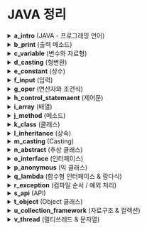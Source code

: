 
# JAVA 정리

<details>
<summary><strong>a_intro</strong> (JAVA - 프로그래밍 언어)</summary>

## 프로그래밍 언어
- 프로그래밍 언어는 **개발자와 운영체제가 소통하기 위한 언어**

### 소스코드
- 개발자와 운영체제가 소통할 내용을 글로 작성해 놓은 것

### 소스파일 (.java)
- 소스코드를 작성해 놓은 파일

### 컴파일
- 사람의 언어(소스코드)를 컴퓨터 언어로 변환하는 작업

### 컴파일러
- 컴파일을 수행하는 프로그램 혹은 명령어  
- 위에서 아래로, 좌에서 우로 번역

### 프로그램
- 소스코드로 잘 짜여진 틀

### 콘솔
- 개발자와 운영체제가 소통한 결과를 보여주는 창

---

## 프로그램 구조 비교

### 일반 프로그램
- **구성**: 프로그램 → OS → 하드웨어  
- **특징**
  - 이식성이 좋지 않음
  - 하드웨어에 직접 접근 가능

### JAVA 프로그램
- **구성**: JAVA 프로그램 → JVM → OS → 하드웨어  
- **특징**
  - 이식성이 좋음
  - 하드웨어에 직접 접근하기 어려움

---

## JVM, JRE, JDK

### JVM (Java Virtual Machine)
- 자바 프로그램을 실행해주는 가상 머신

### JRE (Java Runtime Environment)
- JVM을 생성하며, 실행에 필요한 라이브러리 포함

### JDK (Java Development Kit)
- 컴파일 명령어와 실행 명령어 제공  
- JRE + 개발에 필요한 도구 포함

---

## JDK 설치
[다운로드 링크](https://drive.google.com/file/d/1bsLuMXWQ-yg50m4SNToucnhEBMLSg6He/view?usp=drive_link)

### 환경 변수 설정
- 매번 해당 경로로 들어가서 실행하는 것이 불편하기 때문에 환경 변수 설정
- 설치된 프로그램을 CLI 환경에서 명령어처럼 사용하기 위해 **Path에 경로 등록**  
- 이를 통해 어디서든지 해당 명령어 실행 가능

---

## IDE (통합 개발 환경) 설치
- **이클립스** (무료, 정부 표준)  
  [다운로드 링크](https://drive.google.com/file/d/18qYUbfdkXWrX0hbSnvFOuihh9MXI_k7j/view?usp=drive_link)

- **인텔리제이** (유료, 다양한 기능)

---

## 기본 구조
기본 구조

```
프로젝트
  └── 패키지 (소문자 시작)
    └── 클래스 (대문자 시작)
      └── 메소드 (이름 + 소괄호)
        └── 소스코드
```
</details>



<details>
<summary><strong>b_print</strong> (출력 메소드)</summary>

## 출력 메소드

### 주요 출력 메소드
1. **print()**  
   - 마지막에 자동으로 줄바꿈되지 않고, 아래 문장과 이어서 출력됨

2. **println()**  
   - 마지막에 자동으로 줄바꿈됨

3. **printf()**  
   - 서식 문자를 사용하여 출력 가능  
   - 자동으로 줄바꿈되지 않음

### 출력 메소드를 사용하는 이유
- 오류를 구체적으로 확인하기 위해 개발자가 사용하는 도구

#### 예시 1: 출력 없이 코드만 작성
A 코드
B 코드
C 코드
D 코드

- 오류 발생 시 어떤 라인에서 발생했는지 알기 어렵다.

#### 예시 2: 출력 메소드 사용
```java
A 코드
System.out.println("A");
B 코드
System.out.println("B");
C 코드
System.out.println("C");
D 코드
System.out.println("D");
```

- "C"가 콘솔에 출력되었다면, 위에서 아래로 번역되기 때문에 D 코드에 문제가 발생한 것으로 판단된다.

</details>

<details>
<summary><strong>c_variable</strong> (변수와 자료형)</summary>

## 변수
- 변수는 저장공간이다.

```x = 10```

- 저장공간의 이름: x  
- 대입 연산자: =  
- 값(상수): 10

---

## 자료형(type)
- 자료형은 저장공간의 종류이다.

| 자료형 | type  | byte | 값 |
|--------|-------|------|-----------------------------|
| 정수형 | byte  | 1    | 1, 4, -120, 100 ...        |
|        | short | 2    | 123, 9, 150, -55           |
|        | int   | 4    | -2147483648 ~ 2147483647   |
|        | long  | 8    | 30L, 8L, -15464839203 ...  |
| 실수형 | float | 4    | 3.12, 2.59, -123.456, 2.0 |
|        | double| 8    | 3.12, 2.59, -123.456, 2.0 |
| 문자형 | char  | 2    | 'a', 'b', '3' ...           |
| 문자열 | String| ?    | "ABC", "0.0", "123.321", "A" ... |

---

## 변수의 선언
자료형 변수명 = 초기값;


예시:
``` int x = 10; ```

- x라는 이름의 저장공간이 int형으로 할당(allocation)되고 그 안에 10이 들어간다.

---

## 주소
``` int x = 10; ```

- x라는 이름의 저장공간이 int형으로 RAM에 할당되면, 고유한 값인 주소값이 부여된다.  
- 프로그램 실행 중 주소가 이동될 수 있으나, 중복은 없다.

---

## 변수의 사용

```
int data = 10;   // 저장공간
data = 20;     // 저장공간
data + 9;      // 값
data = data + 2;   // 저장공간 + 값
```

- 변수를 사용한 부분 전체에서 값이 참조된다.

---

## 변수 선언시 주의사항
1. 같은 이름의 변수로 선언할 수 없다.
2. 초기화를 해준다  
   - 정수: 0  
   - 실수: 0.0  
   - 문자: ' '  
   - 문자열: "", null
3. 되도록 선언부에 한꺼번에 선언 (영역 상단)

---

## 변수를 사용하는 이유
1. 반복되는 값을 쉽게 관리하기 위해서
2. 의미 없는 값을 하나의 정보로 만들기 위해서 (자료구조)

</details>


<details>
<summary><strong>d_casting</strong> (형변환)</summary>

## 형변환

### 자동 형변환
- 정수 + 정수 = 정수  
- 정수 + 실수 = 실수  
- 정수 + 문자 = 정수  

### 강제 형변환 (Casting)
- (자료형)값
- 예시:
```(double)3 == 3.0```


---

## 문자열 형변환

### 1. 다른 자료형 → 문자열
- 문자열과 다른 일반 자료형을 연결하면 결과는 **문자열**이 된다.

### 2. 문자열 → 다른 자료형
- 일반 자료형은 일반 자료형끼리만 형변환 가능  
- 문자열 타입은 **클래스 타입**으로, 일반 자료형의 클래스 타입 도움 필요

```
Integer.parseInt("") => 전달한 문자열에서 변환(추출)된 정수
Double.parseDouble("") => 전달한 문자열에서 변환(추출)된 실수
```
</details>

<details>
<summary><strong>e_constant</strong> (상수)</summary>

## 상수
- 항상 그대로인 수  
- 값은 변경할 수 없음

final 자료형 상수명 = 값;


---

## 상수를 사용하는 이유
- 값에 의미를 부여하기 위해 사용

</details>

<details>
<summary><strong>f_input</strong> (입력)</summary>

## 입력
- 커서가 깜빡이고 있는 상태를 **입력 상태**라고 한다.  
- 입력하기 전에 **출력을 통해 사용자에게 어떤 값을 입력해야 하는지 알려주어야 함**

---

## 입력 클래스
```java
Scanner sc = new Scanner(System.in);
```

- Scanner: 자료형
- sc: 변수명
- new Scanner(System.in): 값 (입력 받을 객체 생성)

---

## 입력 메소드
### next()
- 사용자가 입력한 공백 또는 줄바꿈 문자(엔터)를 구분점으로 문자열을 분리한다.
- 첫 번째 문자열은 첫 번째 next()에 담기고
- 두 번째 문자열은 두 번째 next()에 담긴다.

### nextLine()
- 사용자가 입력한 문자열 값
- 공백 문자도 값으로 취급하기 때문에 그대로 입력 받는다.

</details>

<details>
<summary><strong>g_oper</strong> (연산자와 조건식)</summary>

## 연산자
- 기능이 있는 특수문자

---

## 연산자의 우선순위
- 하나의 식에 여러 종류의 연산자가 사용될 경우, **어떤 순서로 연산되는지** 확인

1. 최우선 연산자  
2. 단항 연산자  
3. 산술 연산자  
4. 쉬프트 연산자  
5. 관계 연산자  
6. 논리 연산자  
7. 삼항 연산자  
8. 대입 연산자

---

## 결합성
- 하나의 식에 동일한 연산자가 여러 개 사용되면, **알맞는 방향으로 결합되어 연산**되는 성질

---

## 논리형 (boolean)
- 참: `true`  
- 거짓: `false`

```java
boolean check = true;
boolean check2 = 10 > 11; // false
```

- 초기값은 `false`

---

## 조건식
- 결과가 참 또는 거짓, 둘 중 하나가 나오는 식  
- 항상 **값으로 취급**

### 관계 연산자
| 연산자 | 의미       |
|--------|-----------|
| ==     | 같다      |
| !=     | 같지 않다 |
| <, >   | 미만, 초과 |
| <=, >= | 이하, 이상 |

### 논리 연산자
| 연산자 | 의미                   |
|--------|-----------------------|
| &&     | AND, 두 조건 모두 참이면 참 |
| ||     | OR, 둘 중 하나라도 참이면 참 |

### 단항 연산자
| 연산자 | 의미            |
|--------|----------------|
| !      | NOT, 참→거짓, 거짓→참 |

### 삼항 연산자
``` 조건식 ? 참 : 거짓 ```

---

## 대입 연산자 (복합 대입 연산자 / 누적 연산자)

```
int money = 10000;
// money = money - 1000
money -= 1000;
System.out.println(money);

int data = 10;
data += 1;
data++;
System.out.println(data);
```


---

## 증감 연산자
- `++`, `--`

### 전위형
- 해당 라인부터 바로 적용
```
++data;
--data;
```


### 후위형
- 다음 라인부터 적용
```
data++;
data--;
```

</details>


<details>
<summary><strong>h_control_statemaent</strong> (제어문)</summary>

## 제어문
- 컴파일러의 제어를 컨트롤 할 수 있는 문장

---

### ▶ 조건문

#### ▷ if문
```java
if(조건식){
    실행할 문장;
}
```
1. 위 조건식 결과와 상관없이 무조건 검사
```
if(조건식){
    실행할 문장;
}
if(조건식){
    실행할 문장;
}
...
if(조건식){
      실행할 문장;
}
```
   
2. 위 조건식이 false여야 검사, true라면 검사하지 않는다

```
if(조건식){
      실행할 문장;
}
else if(조건식){
      실행할 문장;
}
else if(조건식){
      실행할 문장;
}
else {
      실행할 문장;
}
...
else {
            실행할 문장;
         }
```

### ▷ switch문
```
switch(값) {
    case 값1:
        실행할 문장;
        break;
    case 값2:
        실행할 문장;
        break;
    ...
    default:
        실행할 문장;
        break;
}
```

## ※ 삼항 연산자, if, switch문의 비교
- **삼항 연산자**: 조건식을 1개만 사용할 때  
- **if문**: 조건식에 비교 연산자(>, <, <=, >=)를 사용하거나 여러 조건식을 논리 연산자로 연결할 때  
- **switch문**: 하나의 변수에 여러 경우의 값이 담길 수 있고, 각 값이 같은지 비교할 때

---

## ▶ 반복문

### ▷ for문
```java
int i = 0; i < 10; i++
for(초기식; 조건식; 증감식) {
    실행할 문장;
}
```


**for문 흐름**
1. 초기식  
2. 조건식(true)  
3. 실행할 문장  
4. 증감식  

반복:  
5. 조건식(true)  
6. 실행할 문장  
7. 증감식  

종료:  
8. 조건식(false)  
9. 반복 종료

---

### ▷ while문
```
while(조건식) {
실행할 문장;
}
```

---

### ▷ do ~ while문
```
do {
실행할 문장;
} while(조건식);
```

---

### ※ 반복문 선택 기준
- for문: 반복 횟수를 알 때  
- while문: 반복 횟수를 모를 때  
- do ~ while문: 무조건 처음 한 번은 실행해야 할 때

---

## ▶ 기타 제어문
- break: 즉시 해당 중괄호 영역을 탈출  
  - if문 안에서 사용 시, if문 자체가 아니라 감싸고 있는 중괄호 영역을 탈출  
- continue: 즉시 다음 반복으로 넘어감  
  - 아래 코드를 실행하지 않기 위해 사용

</details>

<details>
<summary><strong>i_array</strong> (배열)</summary>

## 배열을 사용하는 이유
1. 변수를 여러 개 선언하면 이름도 여러 개 생김  
   → 관리가 불편  
   → n칸 배열을 한 번만 선언하면 저장공간 n개 생성, 이름도 1개 → 관리 편함
2. 규칙성이 없는 값에 규칙성을 부여하기 위해 사용

---

## 배열 선언

```java
// 어떤 값을 넣을지 알 때
자료형[] 배열명 = {값1, 값2, ...};

// 어떤 값을 넣을지는 모르나, 칸 수를 알 때
자료형[] 배열명 = new 자료형[칸수];

// 값과 칸 수 모두 모를 때
자료형[] 배열명 = null;
```
- new: Heap 메모리에 할당, 초기값 자동 초기화

- null: 주소 초기값, 어떤 값을 넣을지 모를 때

- Java 배열은 항상 Heap(동적 메모리)에 할당 → 동적 배열만 존재

---

## 배열 구조
-int[] arData : 저장공간 1개
- 5개의 값을 담으려면 5칸 필요 → Heap 메모리에 할당
- 첫 번째 저장공간 주소가 arData에 들어감 → 다음 주소 접근은 + n
- Java에서는 주소 접근 연산자 없으므로 [] 사용

```
Data[2] // index 2 값 읽기
```

- 배열의 방 번호 → index, 항상 0부터 시작

---

## length
- 배열 선언 시 length 상수 생성 → 배열 길이 담김
- 사용: 배열명.length

---
## 배열 사용 예시
```
int[] arData = new int[5];  // 저장공간
arData[0] = 120;            // 값 할당
arData[0] + 9;              // 값 참조
System.out.println(arData); // 주소값 출력
arData[2] = arData[0] + arData[1]; // 저장공간, 값 계산
System.out.println(arData[5]);     // 오류 발생
```
---
## 2차원 배열
- 배열 안에 배열
- 1차원 배열을 여러 개 선언하면, 관리하기 어렵다.
-	2차원 배열 n행 m열을 한 번만 선언하자!
-	2차원 배열부터는 메모리 낭비가 심하므로 선호하지 않는다.

  ---

## 2차원 배열 선언
```
// 값이 있을 때
자료형[][] 배열명 = {{값1, 값2, ...}, {값3, 값4, ...}, ...};

// 값은 모르지만 행과 열을 알 때
자료형[][] 배열명 = new 자료형[행][열];

// 값과 크기 모두 모를 때
자료형[][] 배열명 = null;
```
</details>

<details>
<summary><strong>j_method</strong> (메소드)</summary>

## 메소드
- 이름 뒤에 소괄호  
- 단, 키워드 뒤에 소괄호는 메소드가 아니다  
- 저장공간이다

예시:
```
f       (x)   =  2x + 1  
메소드  매개      리턴값  
이름     변수
```
---

## 메소드 선언
(1)리턴타입 (2)메소드명 (자료형 (3)매개변수명, ....) {  
  (4)실행할 문장  
  (5)return 리턴값;  
}  

- (1) 리턴값이 있다면 리턴값의 자료형을 작성, 없다면 void  
- (2) 동사로 작성  
- (3) 외부에서 전달받을 값이 있다면 자료형과 순서에 맞게 선언  
 - 생략 시 외부에서 값을 전달받을 수 없음  
- (4) 생략 가능, 메소드 기능을 구현하는 로직 작성  
- (5) 생략 가능, 리턴값이 있다면 사용한 부분 전체가 리턴값으로 봐야함  

---

## 메소드 선언 순서 (예제: 두 정수 덧셈)

1. 메소드 이름 결정  
 ```add(){}  ```

2. 매개변수 결정  
 ```add(int number1, int number2){}  ```

3. 실행할 문장 작성  
```
add(int number1, int number2){  
  int result = number1 + number2  
 }
```

4. 리턴값 작성  
```
 add(int number1, int number2){  
  int result = number1 + number2  
  return result;  
 }
 ```

5. 리턴타입 결정  
```
int add(int number1, int number2){  
  int result = number1 + number2  
  return result;  
 }
```

---

## 메소드 주의사항
1. 메소드를 선언할 때 `{}`가 있으며 반드시 메소드 밖에서 선언  
2. 메소드를 사용할 때 `{}`가 없으며 반드시 메소드 안에서 사용  

---

## 메소드를 사용하는 이유
1. 재사용성 (특정성을 부여하지 않음)  
2. 소스코드 간결화

</details>

<details> <summary><strong>k_class</strong> (클래스)</summary>

## 클래스(반)
- 공통 요소를 한 번만 선언해 놓고 가져다 사용하도록 설계

### 특징
1. **타입**
   - 클래스 안에 선언된 변수와 메소드를 사용하려면 해당 클래스 타입으로 변수를 선언해야 함
2. **주어**
   - 예: Monkey.eat("바나나") → 원숭이가 바나나를 먹는다
   - 항상 클래스 이름으로 시작하며, 앞글자를 대문자로 작성

---

## 클래스 선언
```
class 클래스명 {
  필드(변수, 메소드)
}
```

---

## 클래스 필드 사용
1. **객체화(instance)**
   - 객체(instance variable)을 만드는 작업, 추상적인 개념을 구체화
   - 예: ```클래스명 객체명 = new 클래스명();```
   - `.`(닷 연산자): 멤버 변수 접근, 주소값 뒤에서만 사용 가능

2. **static**
   - 모든 객체가 공유해야 하는 필드일 경우 사용
   - 클래스 하나당 한 개만 존재, 객체 없이 클래스명으로 접근

---

## 생성자
- 클래스 이름 뒤에 소괄호가 있는 형태, 메소드와 기능 비슷하지만 리턴 없음
- 역할
  1. 해당 클래스의 필드를 메모리에 할당하고 주소값 부여
  2. 초기화

### 기본 생성자
- 매개변수 없는 생성자
- 클래스 선언 시 자동으로 생성
- 사용자가 직접 생성자 선언 시 기본 생성자는 사라짐

---

## this
- 필드에 접근한 객체의 주소값을 참조
- 접근한 객체의 필드 주소값이 this에 자동 저장

---

## 변수의 종류
1. **전역 변수**
   - 클래스 필드로 메소드 밖에 선언
   - 클래스 내 모든 메소드에서 접근 가능
   - 생성자를 통해 메모리에 할당, 객체마다 별도로 존재

2. **지역 변수**
   - 메소드 내부 또는 `{}` 내부에서 선언
   - 선언 영역 내에서만 사용 가능, 종료 시 사라짐
   - 반드시 초기화 필요

3. **정적 변수(static 변수)**
   - 클래스 변수라고도 함, static 키워드 사용
   - 프로그램 실행 시 가장 먼저 메모리에 할당, 단 한 번만 할당
   - 모든 객체가 공유, 객체 생성 없이 클래스명으로 접근 가능
</details>

<details> <summary><strong>l_inheritance</strong> (상속)</summary>


## 상속이 필요한 경우
1. 기존에 선언된 클래스의 필드를 새 클래스에서 그대로 사용하고자 할 때
2. 여러 클래스 선언 시 필드가 겹치면, 부모 클래스를 먼저 선언하고 공통 필드를 묶어 자식 클래스에 상속

---

## 상속 문법
```
class A {
  // A 필드
}
```
```
class B extends A {
  // A, B 필드
}
```

- A: 부모 클래스, 상위 클래스, 슈퍼 클래스, 기반 클래스
- B: 자식 클래스, 하위 클래스, 서브 클래스, 파생 클래스

---

## super() - 부모 생성자
- 자식 클래스 타입의 객체는 부모 필드에 접근 가능
- 자식 생성자만 호출 시, 자식 필드만 메모리에 할당
- 실제로 자식 생성자 호출 시 부모 생성자도 호출되어 부모와 자식 필드 모두 메모리에 할당
- 부모 생성자 호출 방법: `super()`
- 코드 맨 첫 줄에 작성 필요
- super()를 생략하면 컴파일러가 자동 작성

---

## 접근 권한 제어자(Access Modifier)
1. **default**: 같은 패키지 내 접근 가능, 다른 패키지 접근 불가
2. **public**: 모든 곳에서 접근 가능, 클래스 앞에 붙이면 해당 파일의 메인 클래스 의미
3. **protected**: 다른 패키지 접근 불가, 자식 클래스 접근 가능
4. **private**: 다른 클래스에서 접근 불가

### private 사용 이유
- 외부에서 직접 필드 접근을 막고, 메소드를 통해 접근하도록 유도
- public 접근자를 통해 외부 접근 허용
- public 접근자 2가지: getter, setter
- 클래스 설계 시 변수는 private로 선언하고 getter, setter 통해 접근

---

## 단축키
- Alt + Shift + S, R : getter, setter 생성

  </details>

<details> <summary><strong>m_casting</strong> (Casting)</summary>

## 모든 자식은 부모타입이다

---

## Casting

### 1. Up Casting
- 자식 값을 부모 타입으로 형변환
- 자식에서 구현한 필드는 다른 곳에 위치하고,
  구현된 부모 필드만 들어간다

### 2. Down Casting
- 부모 타입에 자식값을 담아놓은 up casting 객체를 다시 자식 타입에 담을 수 있음
- 분리되었던 자식 필드가 다시 붙어 자식 타입에 들어감

※ 부모 값을 자식 타입으로 형변환 시 오류 발생

---

## Casting을 잘 사용하는 방법
1. 모든 자식들을 하나의 타입으로 묶을 때 **up casting** 진행
2. 전달받은 자식 객체가 어떤 타입인지 검사 후
   해당 타입으로 **down casting** 진행
- 즉, 묶어서 하나의 타입으로 받고, 다시 원래 타입으로 복구

---

## 타입 비교 연산자

### instanceof: 조건식
- 사용법: 객체명 instanceof 클래스명
1. 객체가 클래스 타입일 경우 → true
2. 객체가 클래스 타입이 아닐 경우 → false

</details>

<details> <summary><strong>n_abstract</strong> (추상 클래스)</summary>

# JAVA - 추상 클래스

## 정의
- 필드 안에 구현되지 않은 메소드가 있는 클래스를 **추상 클래스**라고 한다.
- 구현되지 않은 메소드를 **추상 메소드**라고 부른다.
- 추상 클래스는 반드시 재정의를 통해 구현해야 메모리에 할당된다.
- "강제성"을 위해 사용된다.

## 추상 클래스 선언

```
abstract class 클래스명 {
    // 추상 메소드
    abstract 리턴타입 메소드명(매개변수, ...);

    // 일반 메소드도 선언 가능
    리턴타입 메소드명(매개변수, ...) {
        // 구현 내용
    }
}
```

</details>

<details> <summary><strong>o_interface</strong> (인터페이스)</summary>


## 정의
- 추상 클래스를 고도화한 문법
- **상수**와 **추상 메소드**만 존재
- 구현은 지정한 클래스에서 진행
- 인터페이스를 클래스에 지정할 때는 **implements** 키워드 사용

## 추상 클래스와 인터페이스 관계
- 인터페이스를 클래스에 바로 지정하면 모든 메소드 구현이 강제됨
- 일반적으로 필요한 메소드만 골라서 재정의 가능
- 강제성을 없애는 중간 클래스는 **추상 클래스**로 선언
  - 추상 클래스 이름 뒤에는 `Adapter`를 붙임

## 특징
1. 인터페이스도 자료형(타입)
   - 인터페이스를 구현한 클래스는 모두 인터페이스 타입
2. 인터페이스끼리 필드 상속 시 `extends` 사용
3. **default 메소드**
   - 인터페이스 내부에서 일반 메소드 선언 가능 (JDK 8부터)
</details>

<details> <summary><strong>p_anonymous</strong> (익 클래스)</summary>


## 내부 클래스 (Inner Class)
- 어떤 영역 안에 클래스가 선언되면 내부 클래스라고 함

## 익명 클래스 (Anonymous Inner Class)
- 이름이 없는 클래스
- 구현되지 않은 필드를 구현하기 위해 **일회성**으로 생성됨

## 실습 예시
- 나이키 회사를 설립
  - 잠실점: 일반 판매 진행
  - 강남점: 무료 나눔 행사 진행

- 지점 신규 오픈 시 본사에 **최초 1회 등록**
- 무료 나눔 행사 중:
  - "무료 나눔 행사" 출력
- 일반 판매 중:
  - 판매를 직접 수행 (`sell()` 메소드 사용)
- 무료 나눔 행사 지점은 판매 방식을 등록할 필요 없음
</details>


<details> <summary><strong>q_lambda</strong> (함수형 인터페이스 & 람다식)</summary>

## 함수형 인터페이스 (Functional Interface)
- 인터페이스 중 추상 메소드를 **하나만** 가지고 있는 인터페이스
- @FunctionalInterface를 인터페이스 위에 작성하여 **단 하나의 추상 메소드만 선언 가능**

## 람다식 (Lambda Expression)
- 함수형 인터페이스에서 **메소드 이름이 필요 없음**
- 이름 없는 메소드로서 값처럼 사용 가능
- 매개변수로 전달 가능
- 익명 메소드(Anonymous Method)라고도 부름

### 람다식 문법
1. (매개변수 형식 나열, ...) -> 리턴값;
2. (매개변수 형식 나열, ...) -> {실행할 문장; return 리턴값;};
3. 매개변수 -> 리턴값;
4. 매개변수 -> {실행할 문장; return 리턴값;};
5. 참조형 (::)
   - 생성자 참조: 클래스명::new
   - 메소드 참조
     - static, 접근 객체 메소드: 클래스명::메소드명
     - 일반: 객체명::메소드명

## [기초 실습]
- package: lambdaTask
- PrintName 인터페이스 선언
  - String getFullName(String, String) 추상 메소드 선언
  - 성과 이름 전달받음
- PrintNameTest 클래스
  - void printFullName(PrintName, String, String) 메소드
  - 외부 구현된 PrintName 전달받아 전체 이름 출력
- main 메소드에서 printFullName() 사용하여 테스트

## [심화 실습]
- 여러 개 정수 입력 후 덧셈, 뺄셈 결과 확인 애플리케이션

### 예시
- 입력: 7 + 35 - 9 → 출력: 33
- 입력: -9 + 8 + 10 → 출력: 9

### 조건
- 사용자가 정상적으로만 입력한다고 가정
- 함수형 인터페이스 Calc: 두 정수 전달받아 int 리턴
- 함수형 인터페이스 OperCheck: 전체 식 전달받아 String[] 리턴
- MyMath 클래스
  - static 메소드 operate: 두 정수 덧셈, 뺄셈 람다식 리턴
  - main 메소드에서 getOpers를 람다식으로 구현
- 첫 번째 정수가 음수일 경우 오류 해결
</details>

<details> <summary><strong>r_exception</strong> (컴파일 순서 / 예외 처리)</summary>

## 컴파일 순서
1. 디버그: 오류 검사
2. 빌드: 프로그램 생성
3. 링크: 생성된 프로그램까지의 경로를 저장
4. 실행

## 예외 처리
- 컴파일 오류: 빨간줄, 문법 오류
- 빌드 오류: 실행하자마자 오류
- 런타임 오류: 잘 실행되다가 갑자기 오류, 사용자의 입력 및 외부 요인에 의한 오류

런타임 오류는 제어문으로 막을 수 없는 경우가 있으며, 이 때 예외 처리 문법으로 해결 가능

## 예외 처리 문법
```java
try {
    // 오류가 발생할 수 있는 문장
}
 catch (예외 이름 객체명) {
    // 오류 발생 시 실행할 문장
}
catch (예외 이름 객체명) {
    // 다른 오류 발생 시 실행할 문장
}
...
finally {
    // catch에서 잡히지 않은 오류가 있더라도 무조건 실행
}
```

## 예외 발생
- 직접 예외를 발생시키려면 예외 던지기를 사용
- 생성자 호출 전 throw 키워드 사용

## 사용자 정의 예외

- 기본적으로는 예외가 아닌 특정 상황에서 직접 예외를 만들 수 있음
- Exception 혹은 RuntimeException을 상속받아 예외 클래스 선언

1. Exception은 컴파일 오류 발생 → 예외처리를 강제
2. RuntimeException은 컴파일 오류 없음 → 예외처리 선택 가능

</details>

<details> <summary><strong>s_api</strong> (API)</summary>

## API (Application Programming Interface)
개발에 필요한 라이브러리들의 집합.
선배 개발자들이 만들어 놓은 소스코드의 집합

## 내부 API
- JDK 설치 시 제공해주는 기본 API

## 외부 API
- 사설 업체에서 개발한 패키지 밑 클래스들을 의미
- 보통 JAR 파일로 배포하며, 자바 프로젝트의 Build Path에 추가해서 사용

## JAR 파일을 프로젝트에 추가하기
1. 배포된 JAR 파일을 다운 받는다
2. 프로젝트 우클릭 → Build Path → Configure Build Path
3. Libraries 탭 클릭 → ClassPath (안되면 ModulePath) 클릭 → Add External JARs
4. 저장된 경로의 `.jar` 파일 더블 클릭으로 추가
5. Apply and Close

</details>

<details> <summary><strong>t_object</strong> (Object 클래스)</summary>

최상위 부모로서, 모든 클래스는 자동으로 Object를 상속받는다.

## 1. toString()
- 항상 객체명을 출력할 때에는 toString()을 붙여서 출력
- 객체명만 출력 메소드에 전달해도 toString()의 문자열 값이 출력됨
- 기본적으로 Object에 선언된 toString()은 소속과 필드 주소를 문자열로 리턴
- 실무에서는 불필요한 정보이므로, 필드 정보를 확인하도록 재정의 후 사용
- 클래스 선언 시 각 필드의 초기화 여부를 확인할 때 활용

## 2. equals()
- 주소값을 비교하는 메소드이며 `==`과 동일
- String 클래스에서 equals()를 값 비교로 재정의
- 문자열 비교는 무조건 equals() 사용
- 원하는 필드를 비교하려면 반드시 equals()를 재정의해야 함

## 3. hashCode()
- 자바에서 사용하는 고유한 주소값
- JVM에서 관리하며 중복 없는 값, 실제 메모리 주소와 다름
- 컬렉션 프레임워크에서 재정의 목적을 이해하도록 함

</details>

<details> <summary><strong>u_collection_framework</strong> (자료구조 & 컬렉션)</summary>

## 알고리즘
어떤 문제가 발생되었을 때 해결할 수 있는 절차 혹은 순서

## 자료구조(저장공간)
의미 없는 데이터를 하나의 정보로 만들어주는 알고리즘들의 집합.  
저장소의 종류에 대해 알아보자!

## 컬렉션 프레임워크(Collection Framework)
많은 데이터를 쉽고 효과적으로 관리할 수 있는 자료구조 클래스들의 집합

### List
List는 인터페이스이다.
1. **Vector**: 용량 관리, 보안성 강화, 처리량 감소
2. **LinkedList**: FILO로 인해 넣을 때는 빠르지만, 원하는 위치의 데이터를 가져오는 것이 상대적으로 느림
3. **ArrayList**: 인덱스로 데이터를 관리. 컬렉션 클래스 중 실무에서 가장 많이 사용됨.  
   배열의 특징인 인덱스를 이용하여 값을 저장하고 관리

**배열과 ArrayList의 차이**
- 배열: 길이에 제한이 있을 때 사용
- ArrayList: 몇 개의 데이터가 들어올지 알 수 없을 때 사용

### 실습 1
과일 정보를 담을 클래스 선언(Fruit)
- 과일 이름(중복 없음)
- 과일 가격

CRUD 관련 기능을 담아놓을 클래스 선언(Market)
- 과일 추가
- 과일 삭제
- 과일 가격이 평균 가격보다 낮은지 검사
- 과일 전체 조회
- 과일 이름으로 가격 조회

### 실습 2
음식 정보를 담을 클래스 선언(Food)
- 음식 이름
- 음식 가격
- 음식 종류(한식, 중식, 일식, 양식)

CRUD 관련 기능을 담아놓을 클래스 선언(Restaurant)
- 음식 추가
- 음식 이름으로 음식 종류 조회
- 사용자가 원하는 종류의 음식 전체 조회
- 음식 종류 수정 후 가격 10% 상승
- 사용자가 원하는 종류의 음식 개수 조회

### 숙제
직접 주제를 정한 뒤 CRUD 연습하기.  
총 3가지의 주제로 구성하고 구현

### Set(집합)
Set은 인터페이스이다.  
List와 마찬가지로 Collection 인터페이스를 상속받음

**HashSet**
- 집합에서 중복되는 원소를 포함할 수 없는 것처럼, 중복되는 값을 무시
- 저장된 값들은 인덱스가 없기 때문에 순서 없음
- 값의 유무 검사에 특화, 해시코드 기반으로 유무 검사 → 속도가 상대적으로 좋음

**Iterator**
- 순서가 없는 객체에 순서를 부여하거나, 순서가 있어도 Iterator 방식의 순서로 변경
- 해당 객체에 `iterator()` 메소드 사용, 리턴 타입은 Iterator
- `hasNext()`로 다음 값 존재 여부 검사, `next()`로 값 가져오기

### Map
Set과 Collection 2개의 자료구조를 하나로 합친 자료구조  
List와 Set처럼 Collection 상속하지 않고 독립적

**HashMap** (서버 간 데이터 전달)
- Key와 Value 한 쌍으로 저장, 검색 목적
- Key에 중복 값 넣으면 Value가 최근 값으로 수정
- Key가 중복되지 않으면 새롭게 추가
- Value는 중복 가능

</details>

<details> <summary><strong>v_thread</strong> (멀티쓰레드 & 문자열)</summary>

## 프로그램, 프로세스, 쓰레드

- **프로그램**: 실행이 안 된 상태
- **프로세스**: 실행 중인 프로그램
- **쓰레드**: 프로세스 내의 작업 처리 경로

### 쓰레드 유형
- **싱글 쓰레드 (단일 쓰레드)**
  - 처리 경로가 하나이므로 직렬적 처리
  - 하나의 작업 문제 발생 시 다른 작업에는 영향 없음 → 안정성 보장
  - 설계가 단순

- **멀티 쓰레드 (다중 쓰레드)**
  - 한 프로세스를 동시에 처리하는 것처럼 보이나, 실제는 짧은 단위로 분할 후 처리
  - 여러 처리 경로 존재 → 동시 작업 가능
  - 하나의 쓰레드 문제 발생 시 전체에 영향
  - 장점: 처리량, 효율성, 생산성 증가

---

# 멀티 쓰레드 구현 방법
**핵심: run() 메소드 재정의**

1. **Thread 클래스 상속**
   - run() 재정의
   - start()로 스케줄링

2. **Runnable 인터페이스 구현**
   - run() 구현
   - Thread 생성자에 전달 후 start() 호출

> 주의: extends는 한 번만 사용 가능 → Runnable 구현 선호  
> Runnable은 함수형 인터페이스 → 람다로 구현 가능

---

# 동기화(Synchronized)
- 하나의 쓰레드가 자원 접근 중일 때 다른 쓰레드 접근 차단
- 자원 공유 문제 방지

**동기화 문법**
- **블록**
```java
synchronized(mutex){
   ...
}
```
- 영역 전체에 동기화 걸린다.
- mutex는 문이고, 이 문에 들어오는 쓰레드는 lock 상태에 돌입한다.
- 해당 자원을 모두 사용하면(코드 모두 실행 후) lock을 해제하고 다음 쓰레드가 들어온다.


- **키워드**

  synchronized
 - 메소드 리턴 타입 앞에 작성하면, 해당 메소드가 전체 동기화에 걸린다.

# String
- 새로운 문자열 상수를 대입할 때마다, 동일한 문자열이 없다면 Constant Pool에 객체가 생성됨
- `+` 연산으로 문자열을 반복 연결 시 객체 다수 생성 → 메모리 비용 증가

# StringBuilder
- 하나의 객체를 생성 후 append()로 문자열 연결
- 객체 반복 생성 없음 → 메모리 효율 ↑
- 완성된 문자열 확인: `toString()`

# StringBuffer
- StringBuilder와 동일하게 하나의 객체로 문자열 연결
- 내부 동기화 포함 → 단일 쓰레드에서는 속도 ↓
- 멀티 쓰레드 환경에서 안전하게 사용 가능
- JDK 5 이전 코드 호환 위해 존재, 오래된 라이브러리에서 여전히 사용 가능

</details>
